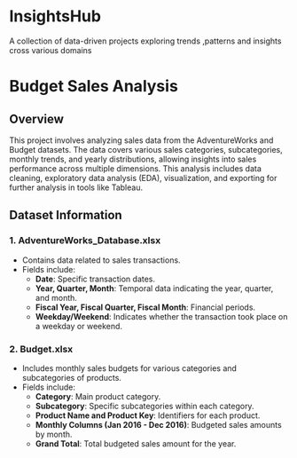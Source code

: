 # InsightsHub
A collection of data-driven projects exploring trends ,patterns and insights cross various domains
# Budget Sales Analysis

## Overview
This project involves analyzing sales data from the AdventureWorks and Budget datasets. The data covers various sales categories, subcategories, monthly trends, and yearly distributions, allowing insights into sales performance across multiple dimensions. This analysis includes data cleaning, exploratory data analysis (EDA), visualization, and exporting for further analysis in tools like Tableau.

## Dataset Information

### 1. **AdventureWorks_Database.xlsx**
   - Contains data related to sales transactions.
   - Fields include:
     - **Date**: Specific transaction dates.
     - **Year, Quarter, Month**: Temporal data indicating the year, quarter, and month.
     - **Fiscal Year, Fiscal Quarter, Fiscal Month**: Financial periods.
     - **Weekday/Weekend**: Indicates whether the transaction took place on a weekday or weekend.

### 2. **Budget.xlsx**
   - Includes monthly sales budgets for various categories and subcategories of products.
   - Fields include:
     - **Category**: Main product category.
     - **Subcategory**: Specific subcategories within each category.
     - **Product Name and Product Key**: Identifiers for each product.
     - **Monthly Columns (Jan 2016 - Dec 2016)**: Budgeted sales amounts by month.
     - **Grand Total**: Total budgeted sales amount for the year.

